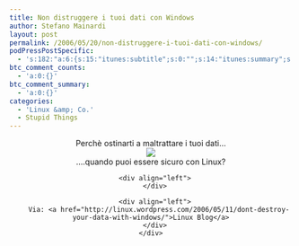 ```yaml
---
title: Non distruggere i tuoi dati con Windows
author: Stefano Mainardi
layout: post
permalink: /2006/05/20/non-distruggere-i-tuoi-dati-con-windows/
podPressPostSpecific:
  - 's:182:"a:6:{s:15:"itunes:subtitle";s:0:"";s:14:"itunes:summary";s:0:"";s:15:"itunes:keywords";s:0:"";s:13:"itunes:author";s:0:"";s:15:"itunes:explicit";s:0:"";s:12:"itunes:block";s:2:"no";}";'
btc_comment_counts:
  - 'a:0:{}'
btc_comment_summary:
  - 'a:0:{}'
categories:
  - 'Linux &amp; Co.'
  - Stupid Things
---
```

<div style="text-align: center">
  Perchè ostinarti a maltrattare i tuoi dati&#8230;
</div>

<div style="text-align: center">
  <div style="text-align: center">
    <img src="http://img208.imageshack.us/img208/3049/image0010gh.gif" />
  </div>
  
  <div style="text-align: center">
    <div style="text-align: center">
      <div style="text-align: center">
        &#8230;.quando puoi essere sicuro con Linux?
      </div>
      
      <div align="left">
      </div>
      
      <div align="left">
        Via: <a href="http://linux.wordpress.com/2006/05/11/dont-destroy-your-data-with-windows/">Linux Blog</a>
      </div>
    </div>
  </div>
</div>